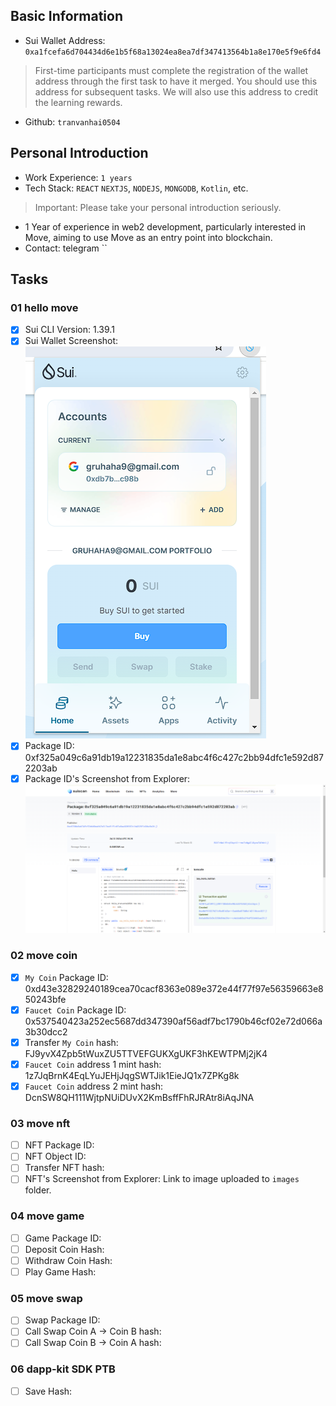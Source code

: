 ## Basic Information
- Sui Wallet Address: `0xa1fcefa6d704434d6e1b5f68a13024ea8ea7df347413564b1a8e170e5f9e6fd4`
> First-time participants must complete the registration of the wallet address through the first task to have it merged. You should use this address for subsequent tasks. We will also use this address to credit the learning rewards.
- Github: `tranvanhai0504`

## Personal Introduction
- Work Experience: `1 years`
- Tech Stack: `REACT` `NEXTJS`, `NODEJS`, `MONGODB`, `Kotlin`, etc.
> Important: Please take your personal introduction seriously.
- 1 Year of experience in web2 development, particularly interested in Move, aiming to use Move as an entry point into blockchain.
- Contact: telegram ``

## Tasks

### 01 hello move
- [x] Sui CLI Version: 1.39.1
- [x] Sui Wallet Screenshot: ![](images/sui_wallet.png)
- [x] Package ID: 0xf325a049c6a91db19a12231835da1e8abc4f6c427c2bb94dfc1e592d872203ab
- [x] Package ID's Screenshot from Explorer: ![](images/sui_explorer.png)

### 02 move coin
- [x] `My Coin` Package ID: 0xd43e32829240189cea70cacf8363e089e372e44f77f97e56359663e850243bfe
- [x] `Faucet Coin` Package ID: 0x537540423a252ec5687dd347390af56adf7bc1790b46cf02e72d066a3b30dcc2
- [x] Transfer `My Coin` hash: FJ9yvX4Zpb5tWuxZU5TTVEFGUKXgUKF3hKEWTPMj2jK4
- [x] `Faucet Coin` address 1 mint hash: 1z7JqBrnK4EqLYuJEHjJqgSWTJik1EieJQ1x7ZPKg8k
- [x] `Faucet Coin` address 2 mint hash: DcnSW8QH111WjtpNUiDUvX2KmBsffFhRJRAtr8iAqJNA

### 03 move nft
- [ ] NFT Package ID:
- [ ] NFT Object ID:
- [ ] Transfer NFT hash:
- [ ] NFT's Screenshot from Explorer: Link to image uploaded to `images` folder.

### 04 move game
- [ ] Game Package ID:
- [ ] Deposit Coin Hash:
- [ ] Withdraw Coin Hash:
- [ ] Play Game Hash:

### 05 move swap
- [ ] Swap Package ID:
- [ ] Call Swap Coin A -> Coin B hash:
- [ ] Call Swap Coin B -> Coin A hash:

### 06 dapp-kit SDK PTB
- [ ] Save Hash:
